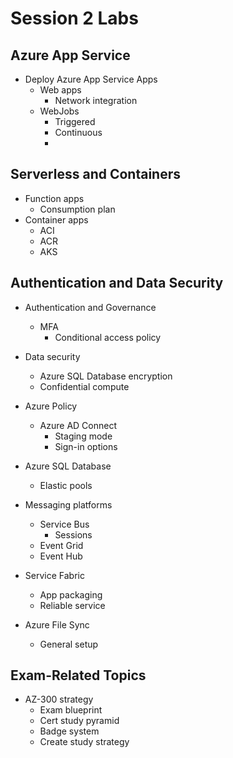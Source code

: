 # Session 2 Labs

## Azure App Service

* Deploy Azure App Service Apps
  * Web apps
    * Network integration
  * WebJobs
    * Triggered
    * Continuous
    *
## Serverless and Containers
  * Function apps
    * Consumption plan
  * Container apps
    * ACI
    * ACR
    * AKS

## Authentication and Data Security

* Authentication and Governance
  * MFA
    * Conditional access policy
* Data security
  * Azure SQL Database encryption
  * Confidential compute
* Azure Policy
  * Azure AD Connect
    * Staging mode
    * Sign-in options



* Azure SQL Database
  * Elastic pools

* Messaging platforms
  * Service Bus
    * Sessions
  * Event Grid
  * Event Hub

* Service Fabric
  * App packaging
  * Reliable service

* Azure File Sync
  * General setup

## Exam-Related Topics

* AZ-300 strategy
  * Exam blueprint
  * Cert study pyramid
  * Badge system
  * Create study strategy
